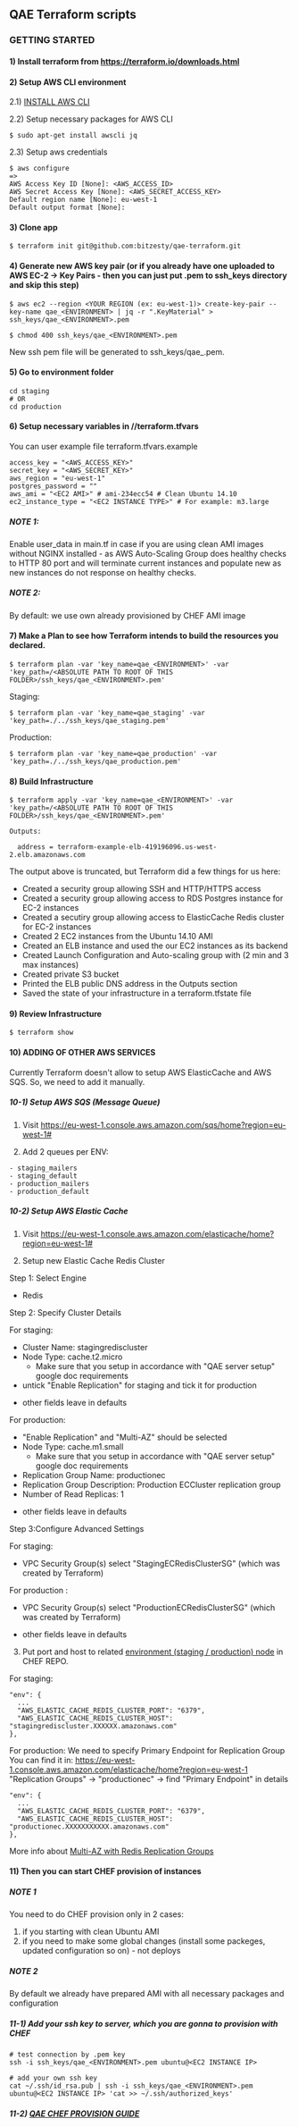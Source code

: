## QAE Terraform scripts

### GETTING STARTED

#### 1) Install terraform from https://terraform.io/downloads.html

#### 2) Setup AWS CLI environment

2.1) [INSTALL AWS CLI](http://docs.aws.amazon.com/cli/latest/userguide/installing.html)

2.2) Setup necessary packages for AWS CLI
```
$ sudo apt-get install awscli jq
```

2.3) Setup aws credentials
```
$ aws configure
=>
AWS Access Key ID [None]: <AWS_ACCESS_ID>
AWS Secret Access Key [None]: <AWS_SECRET_ACCESS_KEY>
Default region name [None]: eu-west-1
Default output format [None]:
```

#### 3) Clone app
```
$ terraform init git@github.com:bitzesty/qae-terraform.git
```

#### 4) Generate new AWS key pair (or if you already have one uploaded to AWS EC-2 -> Key Pairs - then you can just put .pem to ssh_keys directory and skip this step)

```
$ aws ec2 --region <YOUR REGION (ex: eu-west-1)> create-key-pair --key-name qae_<ENVIRONMENT> | jq -r ".KeyMaterial" > ssh_keys/qae_<ENVIRONMENT>.pem

$ chmod 400 ssh_keys/qae_<ENVIRONMENT>.pem
```
New ssh pem file will be generated to ssh_keys/qae_<ENVIRONMENT>.pem.

#### 5) Go to environment folder

```
cd staging
# OR
cd production
```

#### 6) Setup necessary variables in /<ENVIRONMENT>/terraform.tfvars
You can user example file terraform.tfvars.example
```
access_key = "<AWS_ACCESS_KEY>"
secret_key = "<AWS_SECRET_KEY>"
aws_region = "eu-west-1"
postgres_password = ""
aws_ami = "<EC2 AMI>" # ami-234ecc54 # Clean Ubuntu 14.10
ec2_instance_type = "<EC2 INSTANCE TYPE>" # For example: m3.large

```

##### NOTE 1:
Enable user_data in main.tf in case if you are using clean AMI images
without NGINX installed - as AWS Auto-Scaling Group does healthy checks to HTTP 80 port
and will terminate current instances and populate new
as new instances do not response on healthy checks.

##### NOTE 2:
By default: we use own already provisioned by CHEF AMI image

#### 7) Make a Plan to see how Terraform intends to build the resources you declared.

```
$ terraform plan -var 'key_name=qae_<ENVIRONMENT>' -var 'key_path=/<ABSOLUTE PATH TO ROOT OF THIS FOLDER>/ssh_keys/qae_<ENVIRONMENT>.pem'
```

Staging:
```
$ terraform plan -var 'key_name=qae_staging' -var 'key_path=./../ssh_keys/qae_staging.pem'
```
Production:
```
$ terraform plan -var 'key_name=qae_production' -var 'key_path=./../ssh_keys/qae_production.pem'
```

#### 8) Build Infrastructure

```
$ terraform apply -var 'key_name=qae_<ENVIRONMENT>' -var 'key_path=/<ABSOLUTE PATH TO ROOT OF THIS FOLDER>/ssh_keys/qae_<ENVIRONMENT>.pem'
```

```
Outputs:

  address = terraform-example-elb-419196096.us-west-2.elb.amazonaws.com
```

The output above is truncated, but Terraform did a few things for us here:

- Created a security group allowing SSH and HTTP/HTTPS access
- Created a security group allowing access to RDS Postgres instance for EC-2 instances
- Created a secutiry group allowing access to ElasticCache Redis cluster for EC-2 instances
- Created 2 EC2 instances from the Ubuntu 14.10 AMI
- Created an ELB instance and used the our EC2 instances as its backend
- Created Launch Configuration and Auto-scaling group with (2 min and 3 max instances)
- Created private S3 bucket
- Printed the ELB public DNS address in the Outputs section
- Saved the state of your infrastructure in a terraform.tfstate file

#### 9) Review Infrastructure
```
$ terraform show
```

#### 10) ADDING OF OTHER AWS SERVICES

Currently Terraform doesn't allow to setup AWS ElasticCache and AWS SQS.
So, we need to add it manually.

##### 10-1) Setup AWS SQS (Message Queue)

1) Visit https://eu-west-1.console.aws.amazon.com/sqs/home?region=eu-west-1#

2) Add 2 queues per ENV:
```
- staging_mailers
- staging_default
- production_mailers
- production_default
```

##### 10-2) Setup AWS Elastic Cache

1) Visit https://eu-west-1.console.aws.amazon.com/elasticache/home?region=eu-west-1#

2) Setup new Elastic Cache Redis Cluster

Step 1: Select Engine
  - Redis

Step 2: Specify Cluster Details

For staging:
  - Cluster Name: stagingrediscluster
  - Node Type: cache.t2.micro
    * Make sure that you setup in accordance with "QAE server setup" google doc requirements
  - untick "Enable Replication" for staging and tick it for production
  * other fields leave in defaults

For production:
  - "Enable Replication" and "Multi-AZ" should be selected
  - Node Type: cache.m1.small
    * Make sure that you setup in accordance with "QAE server setup" google doc requirements
  - Replication Group Name: productionec
  - Replication Group Description: Production ECCluster replication group
  - Number of Read Replicas: 1
  * other fields leave in defaults

Step 3:Configure Advanced Settings

For staging:
  - VPC Security Group(s) select "StagingECRedisClusterSG" (which was created by Terraform)

For production :
  - VPC Security Group(s) select "ProductionECRedisClusterSG" (which was created by Terraform)
  * other fields leave in defaults

3) Put port and host to related [environment (staging / production) node](https://github.com/bitzesty/qae-chef/blob/master/nodes)
in CHEF REPO.

For staging:
```
"env": {
  ...
  "AWS_ELASTIC_CACHE_REDIS_CLUSTER_PORT": "6379",
  "AWS_ELASTIC_CACHE_REDIS_CLUSTER_HOST": "stagingrediscluster.XXXXXX.amazonaws.com"
},
```

For production:
We need to specify Primary Endpoint for Replication Group
You can find it in:
  https://eu-west-1.console.aws.amazon.com/elasticache/home?region=eu-west-1
  "Replication Groups" -> "productionec" -> find "Primary Endpoint" in details

```
"env": {
  ...
  "AWS_ELASTIC_CACHE_REDIS_CLUSTER_PORT": "6379",
  "AWS_ELASTIC_CACHE_REDIS_CLUSTER_HOST": "productionec.XXXXXXXXXXX.amazonaws.com"
},
```
More info about [Multi-AZ with Redis Replication Groups](http://docs.aws.amazon.com/AmazonElastiCache/latest/UserGuide/AutoFailover.html)

#### 11) Then you can start CHEF provision of instances

##### NOTE 1
You need to do CHEF provision only in 2 cases:
1) if you starting with clean Ubuntu AMI
2) if you need to make some global changes (install some packeges, updated configuration so on) - not deploys

##### NOTE 2
By default we already have prepared AMI with all necessary packages and configuration

##### 11-1) Add your ssh key to server, which you are gonna to provision with CHEF

```
# test connection by .pem key
ssh -i ssh_keys/qae_<ENVIRONMENT>.pem ubuntu@<EC2 INSTANCE IP>

# add your own ssh key
cat ~/.ssh/id_rsa.pub | ssh -i ssh_keys/qae_<ENVIRONMENT>.pem ubuntu@<EC2 INSTANCE IP> 'cat >> ~/.ssh/authorized_keys'
```

##### 11-2) [QAE CHEF PROVISION GUIDE](https://github.com/bitzesty/qae-chef)



